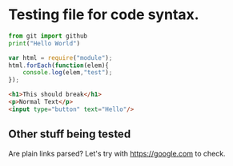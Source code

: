 # Testing file for code syntax.

```python
from git import github
print("Hello World")
```

```javascript
var html = require("module");
html.forEach(function(elem){
	console.log(elem,"test");
});
```

```html
<h1>This should break</h1>
<p>Normal Text</p>
<input type="button" text="Hello"/>
```

## Other stuff being tested

Are plain links parsed? Let's try with https://google.com to check.